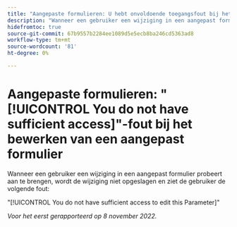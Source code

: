 ```yaml
---
title: "Aangepaste formulieren: U hebt onvoldoende toegangsfout bij het bewerken van een aangepast formulier."
description: "Wanneer een gebruiker een wijziging in een aangepast formulier probeert aan te brengen, wordt de wijziging niet opgeslagen en ziet de gebruiker de fout: U hebt onvoldoende toegang om deze parameter te bewerken."
hidefromtoc: true
source-git-commit: 67b9557b2284ee1089d5e5ecb8ba246cd5363ad8
workflow-type: tm+mt
source-wordcount: '81'
ht-degree: 0%

---
```



# Aangepaste formulieren: &quot;[!UICONTROL You do not have sufficient access]&quot;-fout bij het bewerken van een aangepast formulier

Wanneer een gebruiker een wijziging in een aangepast formulier probeert aan te brengen, wordt de wijziging niet opgeslagen en ziet de gebruiker de volgende fout:

&quot;[!UICONTROL You do not have sufficient access to edit this Parameter]&quot;

_Voor het eerst gerapporteerd op 8 november 2022._

